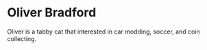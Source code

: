 # Oliver Bradford

Oliver is a tabby cat that interested in car modding, soccer, and coin collecting.
